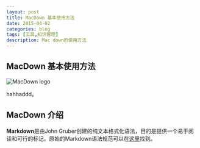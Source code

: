 ```yaml
---
layout: post
title: MacDown 基本使用方法
date: 2015-04-02
categories: blog
tags: [工具,知识管理]
description: Mac down的使用方法
---
```


## MacDown 基本使用方法

![MacDown logo](http://macdown.uranusjr.com/static/images/logo-160.png)

hahhaddd。

## MacDown 介绍

**Markdown**是由John Gruber创建的纯文本格式化语法，目的是提供一个易于阅读和可行的标记。原始的Markdown语法规范可以在[这里](http://daringfireball.net/projects/markdown/syntax)找到。
